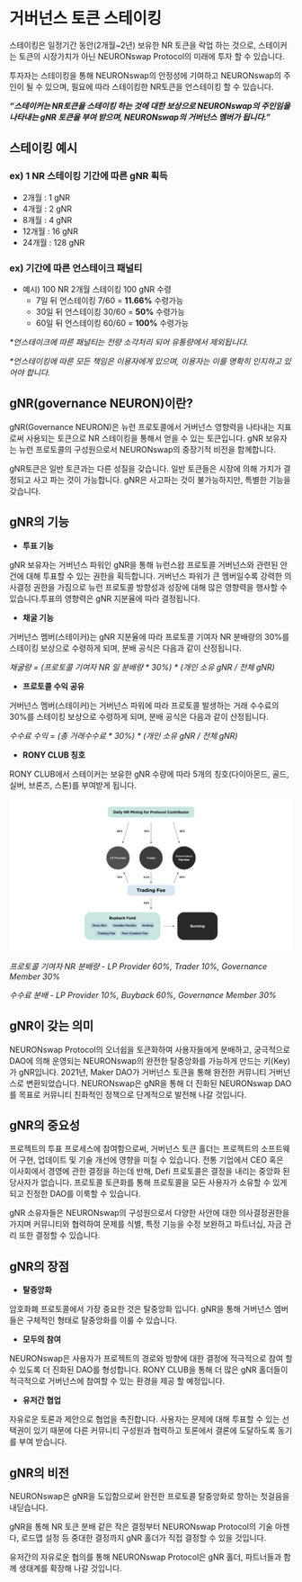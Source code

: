 # 거버넌스 토큰 스테이킹

스테이킹은 일정기간 동안(2개월\~2년) 보유한 NR 토큰을 락업 하는 것으로, 스테이커는 토큰의 시장가치가 아닌 NEURONswap Protocol의 미래에 투자 할 수 있습니다.

투자자는 스테이킹을 통해 NEURONswap의 안정성에 기여하고 NEURONswap의 주인이 될 수 있으며, 필요에 따라 스테이킹한 NR토큰을 언스테이킹 할 수 있습니다.

_**“스테이커는 NR토큰을 스테이킹 하는 것에 대한 보상으로 NEURONswap의 주인임을 나타내는 gNR 토큰을 부여 받으며, NEURONswap의 거버넌스 멤버가 됩니다.”**_

## 스테이킹 예시

### **ex) 1 NR 스테이킹 기간에 따른 gNR 획득**

* 2개월 : 1 gNR
* 4개월 : 2 gNR
* 8개월 : 4 gNR
* 12개월 : 16 gNR
* 24개월 : 128 gNR

### **ex) 기간에 따른 언스테이크 패널티**

* 예시) 100 NR 2개월 스테이킹 100 gNR 수령
  * 7일 뒤 언스테이킹 7/60 = **11.66%** 수령가능
  * 30일 뒤 언스테이킹 30/60 = **50%** 수령가능
  * 60일 뒤 언스테이킹 60/60 = **100%** 수령가능

_\*언스테이크에 따른 패널티는 전량 소각처리 되어 유통량에서 제외됩니다._

_\*언스테이킹에 따른 모든 책임은 이용자에게 있으며, 이용자는 이를 명확히 인지하고 있어야 합니다._

## **gNR(governance NEURON)이란?**

gNR(Governance NEURON)은 뉴런 프로토콜에서 거버넌스 영향력을 나타내는 지표로써 사용되는 토큰으로 NR 스테이킹을 통해서 얻을 수 있는 토큰입니다. gNR 보유자는 뉴런 프로토콜의 구성원으로서 NEURONswap의 중장기적 비전을 함께합니다.

gNR토큰은 일반 토큰과는 다른 성질을 갖습니다. 일반 토큰들은 시장에 의해 가치가 결정되고 사고 파는 것이 가능합니다. gNR은 사고파는 것이 불가능하지만, 특별한 기능을 갖습니다.

## **gNR의 기능**  &#x20;

* **투표 기능**

gNR 보유자는 거버넌스 파워인 gNR을 통해 뉴런스왑 프로토콜 거버넌스와 관련된 안건에 대해 투표할 수 있는 권한을 획득합니다. 거버넌스 파워가 큰 멤버일수록 강력한 의사결정 권한을 가짐으로 뉴런 프로토콜 방향성과 성장에 대해 많은 영향력을 행사할 수 있습니다.투표의 영향력은 gNR 지분율에 따라 결정됩니다.

* **채굴 기능**

거버넌스 멤버(스테이커)는 gNR 지분율에 따라 프로토콜 기여자 NR  분배량의 30%를 스테이킹 보상으로 수령하게 되며, 분배 공식은 다음과 같이 산정됩니다.

_채굴량 = (프로토콜 기여자 NR 일 분배량 \* 30%) \*  (개인 소유 gNR / 전체 gNR)_

* **프로토콜 수익 공유**

거버넌스 멤버(스테이커)는 거버넌스 파워에 따라 프로토콜 발생하는 거래 수수료의 30%를 스테이킹 보상으로 수령하게 되며, 분배 공식은 다음과 같이 산정됩니다.

_수수료 수익 = (총 거래수수료 \* 30%) \*  (개인 소유 gNR / 전체 gNR)_

* **RONY CLUB 칭호**

RONY CLUB에서 스테이커는 보유한 gNR 수량에 따라 5개의 칭호(다이아몬드, 골드, 실버, 브론즈, 스톤)를 부여받게 됩니다.



![](<../.gitbook/assets/Daily NR Mining for Protocol Contributor.jpg>)

_프로토콜 기여자 NR 분배량 - LP Provider 60%, Trader 10%, Governance Member 30%_

_수수료 분배 - LP Provider 10%, Buyback 60%, Governance Member 30%_



## **gNR이 갖는 의미**

NEURONswap Protocol의 오너쉽을 토큰화하여 사용자들에게 분배하고, 궁극적으로 DAO에 의해 운영되는 NEURONswap의 완전한 탈중앙화를 가능하게 만드는 키(Key)가 gNR입니다. 2021년, Maker DAO가 거버넌스 토큰을 통해 완전한 커뮤니티 거버넌스로 변환되었습니다. NEURONswap은 gNR을 통해 더 진화된 NEURONswap DAO를 목표로 커뮤니티 친화적인 정책으로 단계적으로 발전해 나갈 것입니다.

## gNR의 중요성

프로젝트의 투표 프로세스에 참여함으로써, 거버넌스 토큰 홀더는 프로젝트의 소프트웨어 구현, 업데이트 및 기술 개선에 영향을 미칠 수 있습니다. 전통 기업에서 CEO 혹은 이사회에서 경영에 관한 결정을 하는데 반해, Defi 프로토콜은 결정을 내리는 중앙화 된 당사자가 없습니다. 프로토콜 토큰화를 통해 프로토콜을 모든 사용자가 소유할 수 있게 되고 진정한 DAO를 이룩할 수 있습니다.

gNR 소유자들은 NEURONswap의 구성원으로서 다양한 사안에 대한 의사결정권한을 가지며 커뮤니티와 협력하여 문제를 식별, 특정 기능을 수정 보완하고 파트너십, 자금 관리 또한 결정할 수 있습니다.

## gNR의 장점

* **탈중앙화**&#x20;

암호화폐 프로토콜에서 가장 중요한 것은 탈중앙화 입니다. gNR을 통해 거버넌스 멤버들은 구체적인 형태로 탈중앙화를 이룰 수 있습니다.

* **모두의 참여**

NEURONswap은 사용자가 프로젝트의 경로와 방향에 대한 결정에 적극적으로 참여 할 수 있도록 더 진화된 DAO를 형성합니다. RONY CLUB을 통해 더 많은 gNR 홀더들이 적극적으로 거버넌스에 참여할 수 있는 환경을 제공 할 예정입니다.

* **유저간 협업**

자유로운 토론과 제안으로 협업을 촉진합니다. 사용자는 문제에 대해 투표할 수 있는 선택권이 있기 때문에 다른 커뮤니티 구성원과 협력하고 토론에서 결론에 도달하도록 동기를 부여 받습니다.

## **gNR의 비전**

NEURONswap은 gNR을 도입함으로써 완전한 프로토콜 탈중앙화로 향하는 첫걸음을 내딛습니다.

gNR을 통해 NR 토큰 분배 같은 작은 결정부터 NEURONswap Protocol의 기술 아젠다, 로드맵 설정 등 중대한 결정까지 gNR 홀더가 직접 결정할 수 있을 것입니다.

유저간의 자유로운 협의를 통해 NEURONswap Protocol은 gNR 홀더, 파트너들과 함께 생태계를 확장해 나갈 것입니다.
